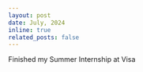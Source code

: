 ```yaml
---
layout: post
date: July, 2024
inline: true
related_posts: false
---
```

Finished my Summer Internship at Visa
